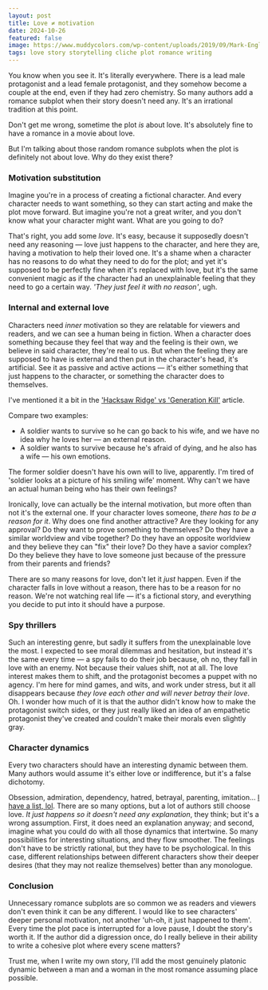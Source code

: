 ```yaml
---
layout: post
title: Love ≠ motivation
date: 2024-10-26
featured: false
image: https://www.muddycolors.com/wp-content/uploads/2019/09/Mark-English-couple-copy.jpg
tags: love story storytelling cliche plot romance writing
---
```

You know when you see it. It's literally everywhere. There is a lead male protagonist and a lead female protagonist, and they somehow become a couple at the end, even if they had zero chemistry. So many authors add a romance subplot when their story doesn't need any. It's an irrational tradition at this point.

Don't get me wrong, sometime the plot *is* about love. It's absolutely fine to have a romance in a movie about love.

But I'm talking about those random romance subplots when the plot is definitely not about love. Why do they exist there?

### Motivation substitution

Imagine you're in a process of creating a fictional character. And every character needs to want something, so they can start acting and make the plot move forward. But imagine you're not a great writer, and you don't know what your character might want. What are you going to do?

That's right, you add some *love*. It's easy, because it supposedly doesn't need any reasoning — love just happens to the character, and here they are, having a motivation to help their loved one. It's a shame when a character has no reasons to do what they need to do for the plot; and yet it's supposed to be perfectly fine when it's replaced with love, but it's the same convenient magic as if the character had an unexplainable feeling that they need to go a certain way. *'They just feel it with no reason'*, ugh.

### Internal and external love

Characters need *inner* motivation so they are relatable for viewers and readers, and we can see a human being in fiction. When a character does something because they feel that way and the feeling is their own, we believe in said character, they're real to us. But when the feeling they are supposed to have is external and then put in the character's head, it's artificial. See it as passive and active actions — it's either something that just happens to the character, or something the character does to themselves.

I've mentioned it a bit in the ['Hacksaw Ridge' vs 'Generation Kill'](/imposing-morality-hacksaw-ridge-vs-generation-kill) article.

Compare two examples:

* A soldier wants to survive so he can go back to his wife, and we have no idea why he loves her — an external reason.
* A soldier wants to survive because he's afraid of dying, and he also has a wife — his own emotions.

The former soldier doesn't have his own will to live, apparently. I'm tired of 'soldier looks at a picture of his smiling wife' moment. Why can't we have an actual human being who has their own feelings?

Ironically, love can actually be the internal motivation, but more often than not it's the external one. If your character loves someone, *there has to be a reason for it*. Why does one find another attractive? Are they looking for any approval? Do they want to prove something to themselves? Do they have a similar worldview and vibe together? Do they have an opposite worldview and they believe they can "fix" their love? Do they have a savior complex? Do they believe they have to love someone just because of the pressure from their parents and friends?

There are so many reasons for love, don't let it *just* happen. Even if the character falls in love without a reason, there has to be a reason for no reason. We're not watching real life — it's a fictional story, and everything you decide to put into it should have a purpose.

### Spy thrillers

Such an interesting genre, but sadly it suffers from the unexplainable love the most. I expected to see moral dilemmas and hesitation, but instead it's the same every time — a spy fails to do their job because, oh no, they fall in love with an enemy. Not because their values shift, not at all. The love interest makes them to shift, and the protagonist becomes a puppet with no agency. I'm here for mind games, and wits, and work under stress, but it all disappears because *they love each other and will never betray their love*. Oh. I wonder how much of it is that the author didn't know how to make the protagonist switch sides, or they just really liked an idea of an empathetic protagonist they've created and couldn't make their morals even slightly gray.

### Character dynamics

Every two characters should have an interesting dynamic between them. Many authors would assume it's either love or indifference, but it's a false dichotomy.

Obsession, admiration, dependency, hatred, betrayal, parenting, imitation... [I have a list, lol](/writing-tropes-that-should-be-used-more). There are so many options, but a lot of authors still choose love. *It just happens so it doesn't need any explanation*, they think; but it's a wrong assumption. First, it does need an explanation anyway; and second, imagine what you could do with all those dynamics that intertwine. So many possibilities for interesting situations, and they flow smoother. The feelings don't have to be strictly rational, but they have to be psychological. In this case, different relationships between different characters show their deeper desires (that they may not realize themselves) better than any monologue.

### Conclusion

Unnecessary romance subplots are so common we as readers and viewers don't even think it can be any different. I would like to see characters' deeper personal motivation, not another 'uh-oh, it just happened to them'. Every time the plot pace is interrupted for a love pause, I doubt the story's worth it. If the author did a digression once, do I really believe in their ability to write a cohesive plot where every scene matters?

Trust me, when I write my own story, I'll add the most genuinely platonic dynamic between a man and a woman in the most romance assuming place possible.
